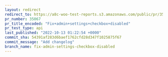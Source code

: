 ```yaml
---
layout: redirect
redirect_to: https://a8c-woo-test-reports.s3.amazonaws.com/public/pr/35067/api/index.html
pr_number: 35067
pr_title_encoded: "Fix+admin+settings+checkbox+disabled"
pr_test_type: api
last_published: "2022-10-13 01:22:54 +0000"
commit_sha: 54391af283d6baef1762cfd28d347f1025875f67
commit_message: "Add changelog"
branch_name: fix-admin-settings-checkbox-disabled
---
```

